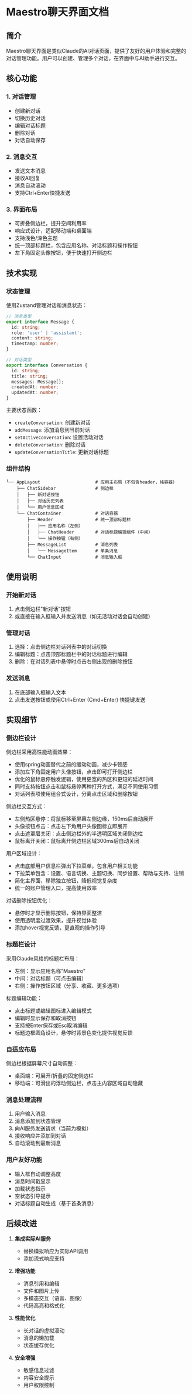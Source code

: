 # Maestro聊天界面文档

## 简介

Maestro聊天界面是类似Claude的AI对话页面，提供了友好的用户体验和完整的对话管理功能。用户可以创建、管理多个对话，在界面中与AI助手进行交互。

## 核心功能

### 1. 对话管理
- 创建新对话
- 切换历史对话
- 编辑对话标题
- 删除对话
- 对话自动保存

### 2. 消息交互
- 发送文本消息
- 接收AI回复
- 消息自动滚动
- 支持Ctrl+Enter快捷发送

### 3. 界面布局
- 可折叠侧边栏，提升空间利用率
- 响应式设计，适配移动端和桌面端
- 支持浅色/深色主题
- 统一顶部标题栏，包含应用名称、对话标题和操作按钮
- 左下角固定头像按钮，便于快速打开侧边栏

## 技术实现

### 状态管理

使用Zustand管理对话和消息状态：

```typescript
// 消息类型
export interface Message {
  id: string;
  role: 'user' | 'assistant';
  content: string;
  timestamp: number;
}

// 对话类型
export interface Conversation {
  id: string;
  title: string;
  messages: Message[];
  createdAt: number;
  updatedAt: number;
}
```

主要状态函数：
- `createConversation`: 创建新对话
- `addMessage`: 添加消息到当前对话
- `setActiveConversation`: 设置活动对话
- `deleteConversation`: 删除对话
- `updateConversationTitle`: 更新对话标题

### 组件结构

```
└── AppLayout                     # 应用主布局（不包含header，纯容器）
    ├── ChatSidebar               # 侧边栏
    │   ├── 新对话按钮
    │   ├── 对话历史列表
    │   └── 用户信息区域
    └── ChatContainer             # 对话容器
        ├── Header                # 统一顶部标题栏
        │   ├── 应用名称（左侧）
        │   ├── ChatHeader        # 对话标题编辑组件（中间）
        │   └── 操作按钮（右侧）
        ├── MessageList           # 消息列表
        │   └── MessageItem       # 单条消息
        └── ChatInput             # 消息输入框
```

## 使用说明

### 开始新对话
1. 点击侧边栏"新对话"按钮
2. 或直接在输入框输入并发送消息（如无活动对话会自动创建）

### 管理对话
1. 选择：点击侧边栏对话列表中的对话切换
2. 编辑标题：点击顶部标题栏中的对话标题进行编辑
3. 删除：在对话列表中悬停时点击右侧出现的删除按钮

### 发送消息
1. 在底部输入框输入文本
2. 点击发送按钮或使用Ctrl+Enter (Cmd+Enter) 快捷键发送

## 实现细节

### 侧边栏设计

侧边栏采用高性能动画效果：
- 使用spring动画替代之前的缓动动画，减少卡顿感
- 添加左下角固定用户头像按钮，点击即可打开侧边栏
- 优化的鼠标悬停触发逻辑，使用更宽的热区和更短的延迟时间
- 同时支持按钮点击和鼠标悬停两种打开方式，满足不同使用习惯
- 对话列表项使用组合式设计，分离点击区域和删除按钮

侧边栏交互方式：
- 左侧热区悬停：将鼠标移至屏幕左侧边缘，150ms后自动展开
- 头像按钮点击：点击左下角用户头像图标立即展开
- 点击遮罩层关闭：点击侧边栏外的半透明区域关闭侧边栏
- 鼠标离开关闭：鼠标离开侧边栏区域300ms后自动关闭

用户区域设计：
- 点击底部用户信息栏弹出下拉菜单，包含用户相关功能
- 下拉菜单包含：设置、语言切换、主题切换、同步设置、帮助与支持、注销
- 简化主界面，移除独立按钮，降低视觉复杂度
- 统一的账户管理入口，提高使用效率

对话删除按钮优化：
- 悬停时才显示删除按钮，保持界面整洁
- 使用透明度过渡效果，提升视觉体验
- 添加hover视觉反馈，更直观的操作引导

### 标题栏设计

采用Claude风格的标题栏布局：
- 左侧：显示应用名称"Maestro"
- 中间：对话标题（可点击编辑）
- 右侧：操作按钮区域（分享、收藏、更多选项）

标题编辑功能：
- 点击标题或编辑图标进入编辑模式
- 编辑时显示保存和取消按钮
- 支持按Enter保存或Esc取消编辑
- 标题边框圆角设计，悬停时背景色变化提供视觉反馈

### 自适应布局

侧边栏根据屏幕尺寸自动调整：
- 桌面端：可展开/折叠的固定侧边栏
- 移动端：可滑出的浮动侧边栏，点击主内容区域自动隐藏

### 消息处理流程

1. 用户输入消息
2. 消息添加到状态管理
3. 向AI服务发送请求（当前为模拟）
4. 接收响应并添加到对话
5. 自动滚动到最新消息

### 用户友好功能

- 输入框自动调整高度
- 消息时间戳显示
- 加载状态指示
- 空状态引导提示
- 对话标题自动生成（基于首条消息）

## 后续改进

1. **集成实际AI服务**
   - 替换模拟响应为实际API调用
   - 添加流式响应支持

2. **增强功能**
   - 消息引用和编辑
   - 文件和图片上传
   - 多模态交互（语音、图像）
   - 代码高亮和格式化

3. **性能优化**
   - 长对话的虚拟滚动
   - 消息的懒加载
   - 状态缓存优化

4. **安全增强**
   - 敏感信息过滤
   - 内容安全提示
   - 用户权限控制 